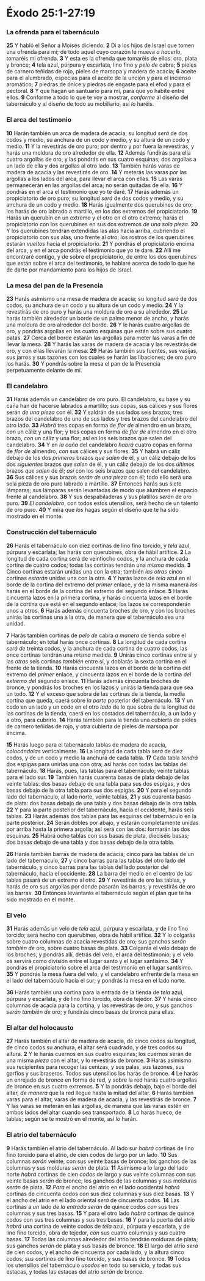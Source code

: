 # Éxodo 25:1-27:19



### **La ofrenda para el tabernáculo**

**25** Y habló el Señor a Moisés diciendo: **2** Di a los hijos de Israel que tomen una ofrenda para mí; de todo aquel cuyo corazón le mueva *a hacerlo*, tomaréis mi ofrenda. **3** Y esta es la ofrenda que tomaréis de ellos: oro, plata y bronce; **4** tela azul, púrpura y escarlata, lino fino y *pelo de* cabra; **5** pieles de carnero teñidas de rojo, pieles de marsopa y madera de acacia; **6** aceite para el alumbrado, especias para el aceite de la unción y para el incienso aromático; **7** piedras de ónice y piedras de engaste para el efod y para el pectoral. **8** Y que hagan un santuario para mí, para que yo habite entre ellos. **9** Conforme a todo lo que te voy a mostrar, *conforme* al diseño del tabernáculo y al diseño de todo su mobiliario, así *lo* haréis.

### **El arca del testimonio**

**10** Harán también un arca de madera de acacia; su longitud *será* de dos codos y medio, su anchura de un codo y medio, y su altura de un codo y medio. **11** Y la revestirás de oro puro; por dentro y por fuera la revestirás, y harás una moldura de oro alrededor de ella. **12** Además fundirás para ella cuatro argollas de oro, y las pondrás en sus cuatro esquinas; dos argollas a un lado de ella y dos argollas al otro lado. **13** También harás varas de madera de acacia y las revestirás de oro. **14** Y meterás las varas por las argollas a los lados del arca, para llevar el arca con ellas. **15** Las varas permanecerán en las argollas del arca; no serán quitadas de ella. **16** Y pondrás en el arca el testimonio que yo te daré. **17** Harás además un propiciatorio de oro puro; su longitud *será* de dos codos y medio, y su anchura de un codo y medio. **18** Harás igualmente dos querubines de oro; los harás de oro labrado a martillo, en los dos extremos del propiciatorio. **19** Harás un querubín en un extremo y el otro en el otro extremo; harás el propiciatorio con los querubines en sus dos extremos *de una sola pieza*. **20** Y los querubines tendrán extendidas las alas hacia arriba, cubriendo el propiciatorio con sus alas, uno frente al otro; los rostros de los querubines estarán *vueltos* hacia el propiciatorio. **21** Y pondrás el propiciatorio encima del arca, y en el arca pondrás el testimonio que yo te daré. **22** Allí me encontraré contigo, y de sobre el propiciatorio, de entre los dos querubines que están sobre el arca del testimonio, te hablaré acerca de todo lo que he de darte por mandamiento para los hijos de Israel.

### **La mesa del pan de la Presencia**

**23** Harás asimismo una mesa de madera de acacia; su longitud *será* de dos codos, su anchura de un codo y su altura de un codo y medio. **24** Y la revestirás de oro puro y harás una moldura de oro a su alrededor. **25** Le harás también alrededor un borde de un palmo menor de ancho, y harás una moldura de oro alrededor del borde. **26** Y le harás cuatro argollas de oro, y pondrás argollas en las cuatro esquinas que están sobre sus cuatro patas. **27** Cerca del borde estarán las argollas para meter las varas a fin de llevar la mesa. **28** Y harás las varas de madera de acacia y las revestirás de oro, y con ellas llevarán la mesa. **29** Harás también sus fuentes, sus vasijas, sus jarros y sus tazones con los cuales se harán las libaciones; de oro puro los harás. **30** Y pondrás sobre la mesa el pan de la Presencia perpetuamente delante de mí.

### **El candelabro**

**31** Harás además un candelabro de oro puro. El candelabro, su base y su caña han de hacerse labrados a martillo; sus copas, sus cálices y sus flores serán *de una pieza* con él. **32** Y saldrán de sus lados seis brazos; tres brazos del candelabro de uno de sus lados y tres brazos del candelabro del otro lado. **33** *Habrá* tres copas en forma de *flor de* almendro en un brazo, *con* un cáliz y una flor; y tres copas en forma de *flor de* almendro en el otro brazo, *con* un cáliz y una flor; así en los seis brazos que salen del candelabro. **34** Y en *la caña* del candelabro *habrá* cuatro copas en forma de *flor de* almendro, *con* sus cálices y sus flores. **35** Y habrá un cáliz debajo de los dos *primeros* brazos *que salen* de él, y un cáliz debajo de los dos *siguientes* brazos *que salen* de él, y un cáliz debajo de los dos *últimos* brazos *que salen* de él; *así* con los seis brazos que salen del candelabro. **36** Sus cálices y sus brazos *serán de una pieza* con él; todo ello será una sola pieza de oro puro labrado a martillo. **37** Entonces harás sus siete lámparas; sus lámparas serán levantadas de modo que alumbren el espacio frente al candelabro. **38** Y sus despabiladeras y sus platillos *serán* de oro puro. **39** *El candelabro*, con todos estos utensilios, será hecho de un talento de oro puro. **40** Y mira que *los* hagas según el diseño que te ha sido mostrado en el monte.

### **Construcción del tabernáculo**

**26** Harás el tabernáculo con diez cortinas de lino fino torcido, y *tela* azul, púrpura y escarlata; las harás con querubines, obra de hábil artífice. **2** La longitud de cada cortina será de veintiocho codos, y la anchura de cada cortina de cuatro codos; todas las cortinas tendrán una *misma* medida. **3** Cinco cortinas estarán unidas una con la otra; también *las otras* cinco cortinas *estarán* unidas una con la otra. **4** Y harás lazos de *tela* azul en el borde de la cortina del extremo del *primer* enlace, y de la misma manera *los* harás en el borde de la cortina del extremo del segundo enlace. **5** Harás cincuenta lazos en la primera cortina, y harás cincuenta lazos en el borde de la cortina que está en el segundo enlace; los lazos se corresponderán unos a otros. **6** Harás además cincuenta broches de oro, y con los broches unirás las cortinas una a la otra, de manera que el tabernáculo sea una unidad.

**7** Harás también cortinas de *pelo de* cabra *a manera* de tienda sobre el tabernáculo; en total harás once cortinas. **8** La longitud de cada cortina *será de* treinta codos, y la anchura de cada cortina de cuatro codos, las once cortinas tendrán una *misma* medida. **9** Unirás cinco cortinas entre sí y las *otras* seis cortinas *también* entre sí, y doblarás la sexta cortina en el frente de la tienda. **10** Harás cincuenta lazos en el borde de la cortina del extremo del *primer* enlace, y cincuenta lazos en el borde de la cortina *del extremo del* segundo enlace. **11** Harás además cincuenta broches de bronce, y pondrás los broches en los lazos y unirás la tienda para que sea un todo. **12** Y el exceso que sobra de las cortinas de la tienda, la media cortina que queda, caerá sobre *la parte* posterior del tabernáculo. **13** Y un codo en un lado y un codo en el otro *lado* de lo que sobra de la longitud de las cortinas de la tienda, caerá en los costados del tabernáculo, a un lado y a otro, para cubrirlo. **14** Harás también para la tienda una cubierta de pieles de carnero teñidas de rojo, y otra cubierta de pieles de marsopa por encima.

**15** Harás luego para el tabernáculo tablas de madera de acacia, *colocándolas* verticalmente. **16** La longitud de cada tabla *será* de diez codos, y de un codo y medio la anchura de cada tabla. **17** Cada tabla *tendrá* dos espigas para unirlas una con otra; así harás con todas las tablas del tabernáculo. **18** Harás, pues, las tablas para el tabernáculo; veinte tablas para el lado sur. **19** También harás cuarenta basas de plata debajo de las veinte tablas: dos basas debajo de una tabla para sus dos espigas, y dos basas debajo de la otra tabla para sus dos espigas. **20** Y para el segundo lado del tabernáculo, al lado norte, veinte tablas, **21** y sus cuarenta basas de plata: dos basas debajo de una tabla y dos basas debajo de la otra tabla. **22** Y para la parte posterior del tabernáculo, hacia el occidente, harás seis tablas. **23** Harás además dos tablas para las esquinas del tabernáculo en la parte posterior. **24** Serán dobles por abajo, y estarán completamente unidas por arriba hasta la primera argolla; así será con las dos: formarán las dos esquinas. **25** Habrá ocho tablas con sus basas de plata, dieciséis basas; dos basas debajo de una tabla y dos basas debajo de la otra tabla.

**26** Harás también barras de madera de acacia; cinco para las tablas de un lado del tabernáculo, **27** y cinco barras para las tablas del otro lado del tabernáculo, y cinco barras para las tablas del lado posterior del tabernáculo, hacia el occidente. **28** La barra del medio en el centro de las tablas pasará de un extremo al otro. **29** Y revestirás de oro las tablas, y harás de oro sus argollas por donde pasarán las barras; y revestirás de oro las barras. **30** Entonces levantarás el tabernáculo según el plan que te ha sido mostrado en el monte.

### **El velo**

**31** Harás además un velo de *tela* azul, púrpura y escarlata, y de lino fino torcido; será hecho con querubines, obra de hábil artífice. **32** Y lo colgarás sobre cuatro columnas de acacia revestidas de oro; sus ganchos *serán también de* oro, sobre cuatro basas de plata. **33** Colgarás el velo debajo de los broches, y pondrás allí, detrás del velo, el arca del testimonio; y el velo os servirá como división entre el lugar santo y el lugar santísimo. **34** Y pondrás el propiciatorio sobre el arca del testimonio en el lugar santísimo. **35** Y pondrás la mesa fuera del velo, y el candelabro enfrente de la mesa en el lado del tabernáculo hacia el sur; y pondrás la mesa en el lado norte.

**36** Harás también una cortina para la entrada de la tienda de *tela* azul, púrpura y escarlata, y de lino fino torcido, obra de tejedor. **37** Y harás cinco columnas de acacia para la cortina, y las revestirás de oro, *y* sus ganchos *serán también de* oro; y fundirás cinco basas de bronce para ellas.

### **El altar del holocausto**

**27** Harás también el altar de madera de acacia, de cinco codos su longitud, de cinco codos su anchura, el altar será cuadrado, y de tres codos su altura. **2** Y le harás cuernos en sus cuatro esquinas; los cuernos serán de una misma *pieza* con el altar, y lo revestirás de bronce. **3** Harás asimismo sus recipientes para recoger las cenizas, y sus palas, sus tazones, sus garfios y sus braseros. Todos sus utensilios los harás de bronce. **4** Le harás un enrejado de bronce en forma de red, y sobre la red harás cuatro argollas de bronce en sus cuatro extremos. **5** Y la pondrás debajo, bajo el borde del altar, *de manera* que la red llegue hasta la mitad del altar. **6** Harás también varas para el altar, varas de madera de acacia, y las revestirás de bronce. **7** Y las varas se meterán en las argollas, de manera que las varas estén en ambos lados del altar cuando sea transportado. **8** Lo harás hueco, de tablas; según se te mostró en el monte, así *lo* harán.

### **El atrio del tabernáculo**

**9** Harás también el atrio del tabernáculo. Al lado sur *habrá* cortinas de lino fino torcido para el atrio, de cien codos de largo por un lado. **10** Sus columnas *serán* veinte, con sus veinte basas de bronce; los ganchos de las columnas y sus molduras *serán* de plata. **11** Asimismo a lo largo del lado norte *habrá* cortinas de cien *codos* de largo y sus veinte columnas con sus veinte basas *serán* de bronce; los ganchos de las columnas y sus molduras *serán* de plata. **12** *Para* el ancho del atrio en el lado occidental *habrá* cortinas de cincuenta codos *con* sus diez columnas y sus diez basas. **13** Y el ancho del atrio en el lado oriental *será* de cincuenta codos. **14** Las cortinas a *un* lado *de la entrada serán* de quince codos *con* sus tres columnas y sus tres basas. **15** Y para el otro lado *habrá* cortinas de quince codos con sus tres columnas y sus tres basas. **16** Y para la puerta del atrio *habrá* una cortina de veinte codos de *tela* azul, púrpura y escarlata, y de lino fino torcido, obra de tejedor, *con* sus cuatro columnas y sus cuatro basas. **17** Todas las columnas alrededor del atrio tendrán molduras de plata; sus ganchos *serán* de plata y sus basas de bronce. **18** El largo del atrio *será* de cien codos, y el ancho de cincuenta por cada lado, y la altura cinco codos; *sus cortinas* de lino fino torcido, y sus basas de bronce. **19** Todos los utensilios del tabernáculo *usados* en todo su servicio, y todas sus estacas, y todas las estacas del atrio *serán* de bronce.

